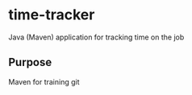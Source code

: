 # time-tracker

Java (Maven) application for tracking time on the job

## Purpose

Maven for training git
